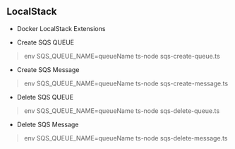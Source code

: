 ## LocalStack
* Docker LocalStack Extensions

* Create SQS QUEUE
> env SQS_QUEUE_NAME=queueName ts-node sqs-create-queue.ts

* Create SQS Message
> env SQS_QUEUE_NAME=queueName ts-node sqs-create-message.ts

* Delete SQS QUEUE
> env SQS_QUEUE_NAME=queueName ts-node sqs-delete-queue.ts

* Delete SQS Message
> env SQS_QUEUE_NAME=queueName ts-node sqs-delete-message.ts